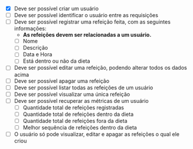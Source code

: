 - [x] Deve ser possível criar um usuário
- [ ] Deve ser possível identificar o usuário entre as requisições
- [ ] Deve ser possível registrar uma refeição feita, com as seguintes informações:
  - __As refeições devem ser relacionadas a um usuário.__
  - [ ] Nome
  - [ ] Descrição
  - [ ] Data e Hora
  - [ ] Está dentro ou não da dieta
- [ ] Deve ser possível editar uma refeição, podendo alterar todos os dados acima
- [ ] Deve ser possível apagar uma refeição
- [ ] Deve ser possível listar todas as refeições de um usuário
- [ ] Deve ser possível visualizar uma única refeição
- [ ] Deve ser possível recuperar as métricas de um usuário
  - [ ] Quantidade total de refeições registradas
  - [ ] Quantidade total de refeições dentro da dieta
  - [ ] Quantidade total de refeições fora da dieta
  - [ ] Melhor sequência de refeições dentro da dieta
- [ ] O usuário só pode visualizar, editar e apagar as refeições o qual ele criou